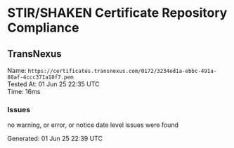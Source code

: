 # STIR/SHAKEN Certificate Repository Compliance

## TransNexus

Name: `https://certificates.transnexus.com/0172/3234ed1a-ebbc-491a-88af-4ccc371a18f7.pem`\
Tested At: 01 Jun 25 22:35 UTC\
Time: 16ms

### Issues

no warning, or error, or notice date level issues were found

Generated: 01 Jun 25 22:39 UTC